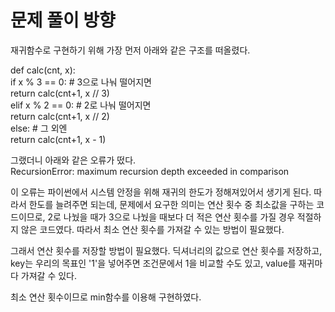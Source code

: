 # 문제 풀이 방향

재귀함수로 구현하기 위해 가장 먼저 아래와 같은 구조를 떠올렸다. 

def calc(cnt, x): <br>
</tab>    if x % 3 == 0:    # 3으로 나눠 떨어지면<br>
</t></t>        return calc(cnt+1, x // 3)<br>
</t>    elif x % 2 == 0:    # 2로 나눠 떨어지면<br>
</t></t>        return calc(cnt+1, x // 2)<br>
</t>    else:    # 그 외엔<br>
</t></t>        return calc(cnt+1, x - 1)<br>

그랬더니 아래와 같은 오류가 떴다. <br>
RecursionError: maximum recursion depth exceeded in comparison <br>

이 오류는 파이썬에서 시스템 안정을 위해 재귀의 한도가 정해져있어서 생기게 된다.
따라서 한도를 늘려주면 되는데, 문제에서 요구한 의미는 연산 횟수 중 최소값을 구하는 코드이므로, 2로 나눴을 때가 3으로 나눴을 때보다 더 적은 연산 횟수를 가질 경우 적절하지 않은 코드였다. 
따라서 최소 연산 횟수를 가져갈 수 있는 방법이 필요했다. <br>

그래서 연산 횟수를 저장할 방법이 필요했다. 딕셔너리의 값으로 연산 횟수를 저장하고, key는 우리의 목표인 '1'을 넣어주면 조건문에서 1을 비교할 수도 있고, value를 재귀마다 가져갈 수 있다. <br>

최소 연산 횟수이므로 min함수를 이용해 구현하였다.<br>
